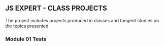 ## JS EXPERT - CLASS PROJECTS 

The project includes projects produced in classes and tangent studies on the topics presented

### Module 01 Tests



